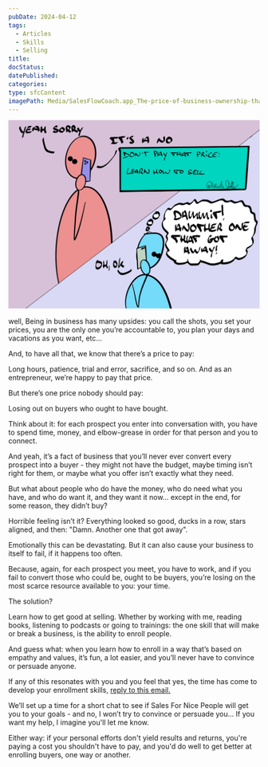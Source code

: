 ```yaml
---
pubDate: 2024-04-12
tags:
  - Articles
  - Skills
  - Selling
title: 
docStatus: 
datePublished: 
categories: 
type: sfcContent
imagePath: Media/SalesFlowCoach.app_The-price-of-business-ownership-that-you-don't-have-to-pay_MartinStellar.jpeg
---
```


![](Media/SalesFlowCoach.app_The-price-of-business-ownership-that-you-don't-have-to-pay_MartinStellar.jpeg)

well, Being in business has many upsides: you call the shots, you set your prices, you are the only one you’re accountable to, you plan your days and vacations as you want, etc…

And, to have all that, we know that there’s a price to pay:

Long hours, patience, trial and error, sacrifice, and so on. And as an entrepreneur, we’re happy to pay that price.

But there’s one price nobody should pay:

Losing out on buyers who ought to have bought.

Think about it: for each prospect you enter into conversation with, you have to spend time, money, and elbow-grease in order for that person and you to connect.

And yeah, it’s a fact of business that you’ll never ever convert every prospect into a buyer - they might not have the budget, maybe timing isn’t right for them, or maybe what you offer isn’t exactly what they need.

But what about people who do have the money, who do need what you have, and who do want it, and they want it now… except in the end, for some reason, they didn’t buy?

Horrible feeling isn’t it? Everything looked so good, ducks in a row, stars aligned, and then: "Damn. Another one that got away".

Emotionally this can be devastating. But it can also cause your business to itself to fail, if it happens too often.

Because, again, for each prospect you meet, you have to work, and if you fail to convert those who could be, ought to be buyers, you’re losing on the most scarce resource available to you: your time.

The solution?

Learn how to get good at selling. Whether by working with me, reading books, listening to podcasts or going to trainings: the one skill that will make or break a business, is the ability to enroll people.

And guess what: when you learn how to enroll in a way that’s based on empathy and values, it’s fun, a lot easier, and you’ll never have to convince or persuade anyone.

If any of this resonates with you and you feel that yes, the time has come to develop your enrollment skills, <a href="mailto:hello@martinstellar.com">reply to this email.</a>

We’ll set up a time for a short chat to see if Sales For Nice People will get you to your goals - and no, I won’t try to convince or persuade you... If you want my help, I imagine you'll let me know.

Either way: if your personal efforts don't yield results and returns, you're paying a cost you shouldn't have to pay, and you'd do well to get better at enrolling buyers, one way or another.
